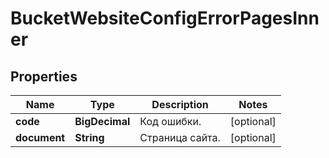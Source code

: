 

# BucketWebsiteConfigErrorPagesInner


## Properties

| Name | Type | Description | Notes |
|------------ | ------------- | ------------- | -------------|
|**code** | **BigDecimal** | Код ошибки. |  [optional] |
|**document** | **String** | Страница сайта. |  [optional] |




